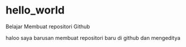 # hello_world
Belajar Membuat repositori Github

haloo
saya barusan membuat repositori baru di github
dan mengeditya
